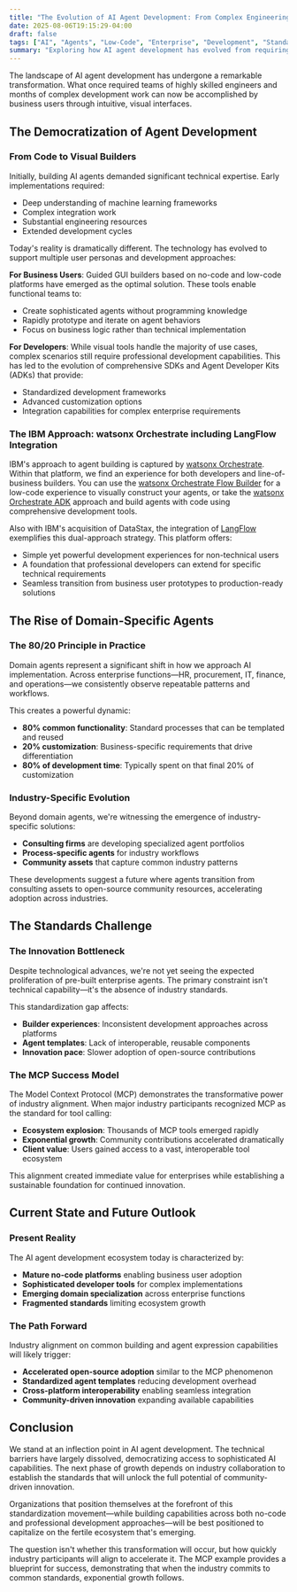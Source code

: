 ```yaml
---
title: "The Evolution of AI Agent Development: From Complex Engineering to Accessible Tools"
date: 2025-08-06T19:15:29-04:00
draft: false
tags: ["AI", "Agents", "Low-Code", "Enterprise", "Development", "Standards", "MCP", "No-Code"]
summary: "Exploring how AI agent development has evolved from requiring deep technical expertise to accessible no-code platforms, the emergence of domain-specific agents, and the critical role of industry standards in fostering innovation."
---
```


The landscape of AI agent development has undergone a remarkable transformation. What once required teams of highly skilled engineers and months of complex development work can now be accomplished by business users through intuitive, visual interfaces.

## The Democratization of Agent Development

### From Code to Visual Builders

Initially, building AI agents demanded significant technical expertise. Early implementations required:
- Deep understanding of machine learning frameworks
- Complex integration work
- Substantial engineering resources
- Extended development cycles

Today's reality is dramatically different. The technology has evolved to support multiple user personas and development approaches:

**For Business Users**: Guided GUI builders based on no-code and low-code platforms have emerged as the optimal solution. These tools enable functional teams to:
- Create sophisticated agents without programming knowledge
- Rapidly prototype and iterate on agent behaviors
- Focus on business logic rather than technical implementation

**For Developers**: While visual tools handle the majority of use cases, complex scenarios still require professional development capabilities. This has led to the evolution of comprehensive SDKs and Agent Developer Kits (ADKs) that provide:
- Standardized development frameworks
- Advanced customization options
- Integration capabilities for complex enterprise requirements

### The IBM Approach: watsonx Orchestrate including LangFlow Integration

IBM's approach to agent building is captured by [watsonx Orchestrate](https://www.ibm.com/products/watsonx-orchestrate). Within that platform, we find an experience for both developers and line-of-business builders. You can use the [watsonx Orchestrate Flow Builder](https://www.ibm.com/docs/en/watsonx/saas?topic=building-agents-flows) for a low-code experience to visually construct your agents, or take the [watsonx Orchestrate ADK](https://www.ibm.com/docs/en/watsonx/saas?topic=orchestrate-agent-development-kit-adk) approach and build agents with code using comprehensive development tools.

Also with IBM's acquisition of DataStax, the integration of [LangFlow](https://langflow.org/) exemplifies this dual-approach strategy. This platform offers:
- Simple yet powerful development experiences for non-technical users
- A foundation that professional developers can extend for specific technical requirements
- Seamless transition from business user prototypes to production-ready solutions

## The Rise of Domain-Specific Agents

### The 80/20 Principle in Practice

Domain agents represent a significant shift in how we approach AI implementation. Across enterprise functions—HR, procurement, IT, finance, and operations—we consistently observe repeatable patterns and workflows.

This creates a powerful dynamic:
- **80% common functionality**: Standard processes that can be templated and reused
- **20% customization**: Business-specific requirements that drive differentiation
- **80% of development time**: Typically spent on that final 20% of customization

### Industry-Specific Evolution

Beyond domain agents, we're witnessing the emergence of industry-specific solutions:
- **Consulting firms** are developing specialized agent portfolios
- **Process-specific agents** for industry workflows
- **Community assets** that capture common industry patterns

These developments suggest a future where agents transition from consulting assets to open-source community resources, accelerating adoption across industries.

## The Standards Challenge

### The Innovation Bottleneck

Despite technological advances, we're not yet seeing the expected proliferation of pre-built enterprise agents. The primary constraint isn't technical capability—it's the absence of industry standards.

This standardization gap affects:
- **Builder experiences**: Inconsistent development approaches across platforms
- **Agent templates**: Lack of interoperable, reusable components
- **Innovation pace**: Slower adoption of open-source contributions

### The MCP Success Model

The Model Context Protocol (MCP) demonstrates the transformative power of industry alignment. When major industry participants recognized MCP as the standard for tool calling:
- **Ecosystem explosion**: Thousands of MCP tools emerged rapidly
- **Exponential growth**: Community contributions accelerated dramatically
- **Client value**: Users gained access to a vast, interoperable tool ecosystem

This alignment created immediate value for enterprises while establishing a sustainable foundation for continued innovation.

## Current State and Future Outlook

### Present Reality

The AI agent development ecosystem today is characterized by:
- **Mature no-code platforms** enabling business user adoption
- **Sophisticated developer tools** for complex implementations
- **Emerging domain specialization** across enterprise functions
- **Fragmented standards** limiting ecosystem growth

### The Path Forward

Industry alignment on common building and agent expression capabilities will likely trigger:
- **Accelerated open-source adoption** similar to the MCP phenomenon
- **Standardized agent templates** reducing development overhead
- **Cross-platform interoperability** enabling seamless integration
- **Community-driven innovation** expanding available capabilities

## Conclusion

We stand at an inflection point in AI agent development. The technical barriers have largely dissolved, democratizing access to sophisticated AI capabilities. The next phase of growth depends on industry collaboration to establish the standards that will unlock the full potential of community-driven innovation.

Organizations that position themselves at the forefront of this standardization movement—while building capabilities across both no-code and professional development approaches—will be best positioned to capitalize on the fertile ecosystem that's emerging.

The question isn't whether this transformation will occur, but how quickly industry participants will align to accelerate it. The MCP example provides a blueprint for success, demonstrating that when the industry commits to common standards, exponential growth follows.
